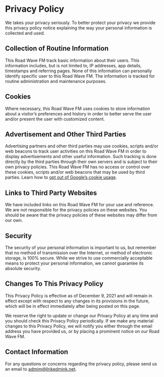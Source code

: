 # Privacy Policy

We takes your privacy seriously. To better protect your privacy we provide this privacy policy notice explaining the way your personal information is collected and used.

## Collection of Routine Information

This Road Wave FM track basic information about their users. This information includes, but is not limited to, IP addresses, app details, timestamps and referring pages. None of this information can personally identify specific user to this Road Wave FM. The information is tracked for routine administration and maintenance purposes.

## Cookies

Where necessary, this Road Wave FM uses cookies to store information about a visitor’s preferences and history in order to better serve the user and/or present the user with customized content.

## Advertisement and Other Third Parties

Advertising partners and other third parties may use cookies, scripts and/or web beacons to track user activities on this Road Wave FM in order to display advertisements and other useful information. Such tracking is done directly by the third parties through their own servers and is subject to their own privacy policies. This Road Wave FM has no access or control over these cookies, scripts and/or web beacons that may be used by third parties. Learn how to [opt out of Google’s cookie usage](http://www.google.com/privacy_ads.html).

## Links to Third Party Websites

We have included links on this Road Wave FM for your use and reference. We are not responsible for the privacy policies on these websites. You should be aware that the privacy policies of these websites may differ from our own.

## Security

The security of your personal information is important to us, but remember that no method of transmission over the Internet, or method of electronic storage, is 100% secure. While we strive to use commercially acceptable means to protect your personal information, we cannot guarantee its absolute security.

## Changes To This Privacy Policy

This Privacy Policy is effective as of December 9, 2021 and will remain in effect except with respect to any changes in its provisions in the future, which will be in effect immediately after being posted on this page.

We reserve the right to update or change our Privacy Policy at any time and you should check this Privacy Policy periodically. If we make any material changes to this Privacy Policy, we will notify you either through the email address you have provided us, or by placing a prominent notice on our Road Wave FM.

## Contact Information

For any questions or concerns regarding the privacy policy, please send us an email to admim@linkedmink.net.
